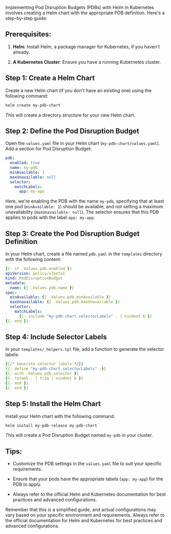 Implementing Pod Disruption Budgets (PDBs) with Helm in Kubernetes involves creating a Helm chart with the appropriate PDB definition. Here's a step-by-step guide:

## Prerequisites:

1. **Helm**: Install Helm, a package manager for Kubernetes, if you haven't already.

2. **A Kubernetes Cluster**: Ensure you have a running Kubernetes cluster.

## Step 1: Create a Helm Chart

Create a new Helm chart (if you don't have an existing one) using the following command:

```bash
helm create my-pdb-chart
```

This will create a directory structure for your new Helm chart.

## Step 2: Define the Pod Disruption Budget

Open the `values.yaml` file in your Helm chart (`my-pdb-chart/values.yaml`). Add a section for Pod Disruption Budget:

```yaml
pdb:
  enabled: true
  name: my-pdb
  minAvailable: 1
  maxUnavailable: null
  selector:
    matchLabels:
      app: my-app
```

Here, we're enabling the PDB with the name `my-pdb`, specifying that at least one pod (`minAvailable: 1`) should be available, and not setting a maximum unavailability (`maxUnavailable: null`). The selector ensures that this PDB applies to pods with the label `app: my-app`.

## Step 3: Create the Pod Disruption Budget Definition

In your Helm chart, create a file named `pdb.yaml` in the `templates` directory with the following content:

```yaml
{{- if .Values.pdb.enabled }}
apiVersion: policy/v1beta1
kind: PodDisruptionBudget
metadata:
  name: {{ .Values.pdb.name }}
spec:
  minAvailable: {{ .Values.pdb.minAvailable }}
  maxUnavailable: {{ .Values.pdb.maxUnavailable }}
  selector:
    matchLabels:
      {{- include "my-pdb-chart.selectorLabels" . | nindent 6 }}
{{- end }}
```

## Step 4: Include Selector Labels

In your `templates/_helpers.tpl` file, add a function to generate the selector labels:

```yaml
{{/* Generate selector labels */}}
{{- define "my-pdb-chart.selectorLabels" -}}
{{- with .Values.pdb.selector }}
{{- toYaml . | trim | nindent 6 }}
{{- end }}
{{- end }}
```

## Step 5: Install the Helm Chart

Install your Helm chart with the following command:

```bash
helm install my-pdb-release my-pdb-chart
```

This will create a Pod Disruption Budget named `my-pdb` in your cluster.

## Tips:

- Customize the PDB settings in the `values.yaml` file to suit your specific requirements.

- Ensure that your pods have the appropriate labels (`app: my-app`) for the PDB to apply.

- Always refer to the official Helm and Kubernetes documentation for best practices and advanced configurations.

Remember that this is a simplified guide, and actual configurations may vary based on your specific environment and requirements. Always refer to the official documentation for Helm and Kubernetes for best practices and advanced configurations.
